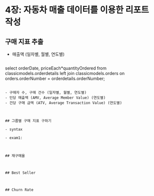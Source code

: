 # 4장: 자동차 매출 데이터를 이용한 리포트 작성



## 구매 지표 추출

- 매출액 (일자별, 월별, 연도별)

  ```sql
select orderDate, priceEach*quantityOrdered
from classicmodels.orderdetails
left join classicmodels.orders on orders.orderNumber = orderdetails.orderNumber;  
  ```
  
- 구매자 수, 구매 건수 (일자별, 월별, 연도별)
- 인당 매출액 (AMV, Average Member Value) (연도별)
- 건당 구매 금액 (ATV, Average Transaction Value) (연도별)
  
  

## 그룹별 구매 지표 구하기

- syntax

- exam1:



## 재구매율



## Best Seller



## Churn Rate

